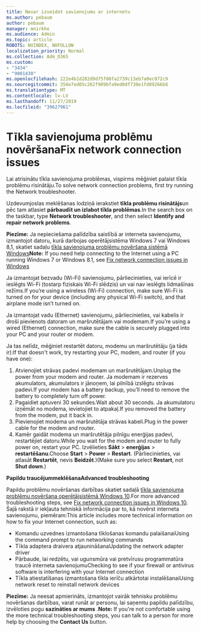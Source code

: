 ```yaml
---
title: Nevar izveidot savienojumu ar internetu
ms.author: pebaum
author: pebaum
manager: mnirkhe
ms.audience: Admin
ms.topic: article
ROBOTS: NOINDEX, NOFOLLOW
localization_priority: Normal
ms.collection: Adm_O365
ms.custom:
- "3434"
- "9001438"
ms.openlocfilehash: 222e4b1d282d9d75f08fa2739c13eb7a0ec072c9
ms.sourcegitcommit: 358e7ed05c262f909bfa9ed0df730e1fd89266b8
ms.translationtype: MT
ms.contentlocale: lv-LV
ms.lasthandoff: 11/27/2019
ms.locfileid: "39627961"
---
```

# <a name="fix-network-connection-issues"></a><span data-ttu-id="6b4c0-102">Tīkla savienojuma problēmu novēršana</span><span class="sxs-lookup"><span data-stu-id="6b4c0-102">Fix network connection issues</span></span>

<span data-ttu-id="6b4c0-103">Lai atrisinātu tīkla savienojuma problēmas, vispirms mēģiniet palaist tīkla problēmu risinātāju.</span><span class="sxs-lookup"><span data-stu-id="6b4c0-103">To solve network connection problems, first try running the Network troubleshooter.</span></span> 

<span data-ttu-id="6b4c0-104">Uzdevumjoslas meklēšanas lodziņā ierakstiet **tīkla problēmu risinātājs**un pēc tam atlasiet **pārbaudīt un izlabot tīkla problēmas**.</span><span class="sxs-lookup"><span data-stu-id="6b4c0-104">In the search box on the taskbar, type **Network troubleshooter**, and then select **Identify and repair network problems**.</span></span>

<span data-ttu-id="6b4c0-105">**Piezīme:** Ja nepieciešama palīdzība saistībā ar interneta savienojumu, izmantojot datoru, kurā darbojas operētājsistēma Windows 7 vai Windows 8,1, skatiet sadaļu [tīkla savienojuma problēmu novēršana sistēmā Windows](https://support.microsoft.com/help/15287)</span><span class="sxs-lookup"><span data-stu-id="6b4c0-105">**Note:** If you need help connecting to the Internet using a PC running Windows 7 or Windows 8.1, see [Fix network connection issues in Windows](https://support.microsoft.com/help/15287)</span></span> 

<span data-ttu-id="6b4c0-106">Ja izmantojat bezvadu (Wi-Fi) savienojumu, pārliecinieties, vai ierīcē ir ieslēgts Wi-Fi (tostarp fiziskais Wi-Fi slēdzis) un vai nav ieslēgts lidmašīnas režīms.</span><span class="sxs-lookup"><span data-stu-id="6b4c0-106">If you’re using a wireless (Wi-Fi) connection, make sure Wi-Fi is turned on for your device (including any physical Wi-Fi switch), and that airplane mode isn’t turned on.</span></span>

<span data-ttu-id="6b4c0-107">Ja izmantojat vadu (Ethernet) savienojumu, pārliecinieties, vai kabelis ir droši pievienots datoram un maršrutētājam vai modemam.</span><span class="sxs-lookup"><span data-stu-id="6b4c0-107">If you’re using a wired (Ethernet) connection, make sure the cable is securely plugged into your PC and your router or modem.</span></span>

<span data-ttu-id="6b4c0-108">Ja tas nelīdz, mēģiniet restartēt datoru, modemu un maršrutētāju (ja tāds ir):</span><span class="sxs-lookup"><span data-stu-id="6b4c0-108">If that doesn't work, try restarting your PC, modem, and router (if you have one):</span></span>

1. <span data-ttu-id="6b4c0-109">Atvienojiet strāvas padevi modemam un maršrutētājam.</span><span class="sxs-lookup"><span data-stu-id="6b4c0-109">Unplug the power from your modem and router.</span></span> <span data-ttu-id="6b4c0-110">Ja modemam ir rezerves akumulators, akumulators ir jānoņem, lai pilnībā izslēgtu strāvas padevi.</span><span class="sxs-lookup"><span data-stu-id="6b4c0-110">If your modem has a battery backup, you’ll need to remove the battery to completely turn off power.</span></span>
2. <span data-ttu-id="6b4c0-111">Pagaidiet aptuveni 30 sekundes.</span><span class="sxs-lookup"><span data-stu-id="6b4c0-111">Wait about 30 seconds.</span></span> <span data-ttu-id="6b4c0-112">Ja akumulatoru izņēmāt no modema, ievietojiet to atpakaļ.</span><span class="sxs-lookup"><span data-stu-id="6b4c0-112">If you removed the battery from the modem, put it back in.</span></span>
3. <span data-ttu-id="6b4c0-113">Pievienojiet modema un maršrutētāja strāvas kabeli.</span><span class="sxs-lookup"><span data-stu-id="6b4c0-113">Plug in the power cable for the modem and router.</span></span>
4. <span data-ttu-id="6b4c0-114">Kamēr gaidāt modema un maršrutētāja pilnīgu enerģijas padevi, restartējiet datoru.</span><span class="sxs-lookup"><span data-stu-id="6b4c0-114">While you wait for the modem and router to fully power on, restart your PC.</span></span> <span data-ttu-id="6b4c0-115">Izvēlieties **Sākt** > **enerģijas** > **restartēšanu**.</span><span class="sxs-lookup"><span data-stu-id="6b4c0-115">Choose **Start** > **Power** > **Restart**.</span></span> <span data-ttu-id="6b4c0-116">(Pārliecinieties, vai atlasāt **Restartēt**, nevis **Beidzēt**.)</span><span class="sxs-lookup"><span data-stu-id="6b4c0-116">(Make sure you select **Restart**, not **Shut down**.)</span></span>

<span data-ttu-id="6b4c0-117">**Papildu traucējummeklēšana**</span><span class="sxs-lookup"><span data-stu-id="6b4c0-117">**Advanced troubleshooting**</span></span>

<span data-ttu-id="6b4c0-118">Papildu problēmu novēršanas darbības skatiet sadaļā [tīkla savienojuma problēmu novēršana operētājsistēmā Windows 10](https://support.microsoft.com/help/10741?ocid=SMC10741%2F).</span><span class="sxs-lookup"><span data-stu-id="6b4c0-118">For more advanced troubleshooting steps, see [Fix network connection issues in Windows 10](https://support.microsoft.com/help/10741?ocid=SMC10741%2F).</span></span> <span data-ttu-id="6b4c0-119">Šajā rakstā ir iekļauta tehniskā informācija par to, kā novērst interneta savienojumu, piemēram:</span><span class="sxs-lookup"><span data-stu-id="6b4c0-119">This article includes more technical information on how to fix your Internet connection, such as:</span></span>

- <span data-ttu-id="6b4c0-120">Komandu uzvednes izmantošana tīklošanas komandu palaišanai</span><span class="sxs-lookup"><span data-stu-id="6b4c0-120">Using the command prompt to run networking commands</span></span>
- <span data-ttu-id="6b4c0-121">Tīkla adaptera draivera atjaunināšana</span><span class="sxs-lookup"><span data-stu-id="6b4c0-121">Updating the network adapter driver</span></span>
- <span data-ttu-id="6b4c0-122">Pārbaude, lai redzētu, vai ugunsmūra vai pretvīrusu programmatūra traucē interneta savienojumu</span><span class="sxs-lookup"><span data-stu-id="6b4c0-122">Checking to see if your firewall or antivirus software is interfering with your Internet connection</span></span>
- <span data-ttu-id="6b4c0-123">Tīkla atiestatīšanas izmantošana tīkla ierīču atkārtotai instalēšanai</span><span class="sxs-lookup"><span data-stu-id="6b4c0-123">Using network reset to reinstall network devices</span></span>

<span data-ttu-id="6b4c0-124">**Piezīme:** Ja neesat apmierināts, izmantojot vairāk tehnisku problēmu novēršanas darbības, varat runāt ar personu, lai saņemtu papildu palīdzību, izvēloties pogu **sazināties ar mums** .</span><span class="sxs-lookup"><span data-stu-id="6b4c0-124">**Note:** If you're not comfortable using the more technical troubleshooting steps, you can talk to a person for more help by choosing the **Contact Us** button.</span></span>